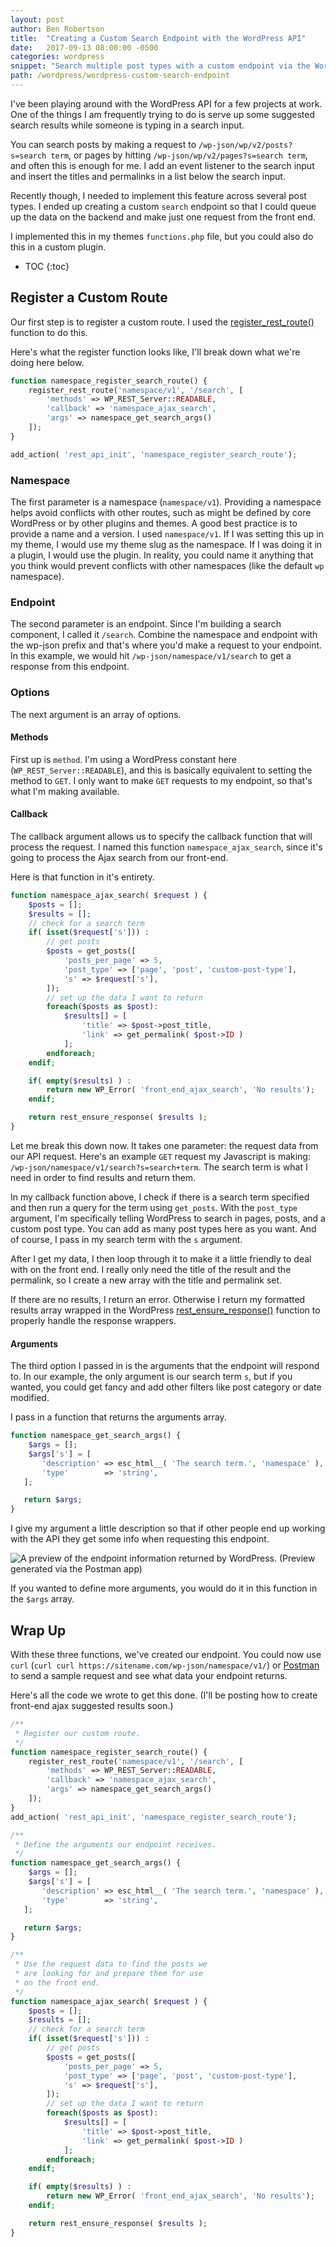```yaml
---
layout: post
author: Ben Robertson
title:  "Creating a Custom Search Endpoint with the WordPress API"
date:   2017-09-13 08:00:00 -0500
categories: wordpress
snippet: "Search multiple post types with a custom endpoint via the WordPress API."
path: /wordpress/wordpress-custom-search-endpoint
---
```


I've been playing around with the WordPress API for a few projects at work. One of the things I am frequently trying to do is serve up some suggested search results while someone is typing in a search input.

You can search posts by making a request to `/wp-json/wp/v2/posts?s=search term`, or pages by hitting `/wp-json/wp/v2/pages?s=search term`, and often this is enough for me. I add an event listener to the search input and insert the titles and permalinks in a list below the search input.

Recently though, I needed to implement this feature across several post types. I ended up creating a custom `search` endpoint so that I could queue up the data on the backend and make just one request from the front end.

I implemented this in my themes `functions.php` file, but you could also do this in a custom plugin.

* TOC
{:toc}

## Register a Custom Route
Our first step is to register a custom route. I used the [register_rest_route()](https://developer.wordpress.org/reference/functions/register_rest_route/) function to do this.

Here's what the register function looks like, I'll break down what we're doing here below.

```php
function namespace_register_search_route() {
    register_rest_route('namespace/v1', '/search', [
        'methods' => WP_REST_Server::READABLE,
        'callback' => 'namespace_ajax_search',
        'args' => namespace_get_search_args()
    ]);
}

add_action( 'rest_api_init', 'namespace_register_search_route');

```

### Namespace
The first parameter is a namespace (`namespace/v1`). Providing a namespace helps avoid conflicts with other routes, such as might be defined by core WordPress or by other plugins and themes. A good best practice is to provide a name and a version. I used `namespace/v1`. If I was setting this up in my theme, I would use my theme slug as the namespace. If I was doing it in a plugin, I would use the plugin. In reality, you could name it anything that you think would prevent conflicts with other namespaces (like the default `wp` namespace).

### Endpoint
The second parameter is an endpoint. Since I'm building a search component, I called it `/search`. Combine the namespace and endpoint with the wp-json prefix and that's where you'd make a request to your endpoint. In this example, we would hit `/wp-json/namespace/v1/search` to get a response from this endpoint.

### Options
The next argument is an array of options.

#### Methods
First up is `method`. I'm using a WordPress constant here (`WP_REST_Server::READABLE`), and this is basically equivalent to setting the method to `GET`. I only want to make `GET` requests to my endpoint, so that's what I'm making available.

#### Callback
The callback argument allows us to specify the callback function that will process the request. I named this function `namespace_ajax_search`, since it's going to process the Ajax search from our front-end.

Here is that function in it's entirety.

```php
function namespace_ajax_search( $request ) {
    $posts = [];
    $results = [];
    // check for a search term
    if( isset($request['s'])) :
		// get posts
        $posts = get_posts([
            'posts_per_page' => 5,
            'post_type' => ['page', 'post', 'custom-post-type'],
            's' => $request['s'],
        ]);
		// set up the data I want to return
        foreach($posts as $post):
            $results[] = [
                'title' => $post->post_title,
                'link' => get_permalink( $post->ID )
            ];
        endforeach;
    endif;

    if( empty($results) ) :
        return new WP_Error( 'front_end_ajax_search', 'No results');
    endif;

    return rest_ensure_response( $results );
}
```

Let me break this down now. It takes one parameter: the request data from our API request. Here's an example `GET` request my Javascript is making: `/wp-json/namespace/v1/search?s=search+term`. The search term is what I need in order to find results and return them.

In my callback function above, I check if there is a search term specified and then run a query for the term using `get_posts`. With the `post_type` argument, I'm specifically telling WordPress to search in pages, posts, and a custom post type. You  can add as many post types here as you want. And of course, I pass in my search term with the `s` argument.

After I get my data, I then loop through it to make it a little friendly to deal with on the front end. I really only need the title of the result and the permalink, so I create a new array with the title and permalink set.

If there are no results, I return an error. Otherwise I return my formatted results array wrapped in the WordPress [rest_ensure_response()](https://developer.wordpress.org/reference/functions/rest_ensure_response/) function to properly handle the response wrappers.

#### Arguments
The third option I passed in is the arguments that the endpoint will respond to. In our example, the only argument is our search term `s`, but if you wanted, you could get fancy and add other filters like post category or date modified.

I pass in a function that returns the arguments array.

```php
function namespace_get_search_args() {
    $args = [];
    $args['s'] = [
       'description' => esc_html__( 'The search term.', 'namespace' ),
       'type'        => 'string',
   ];

   return $args;
}
```

I give my argument a little description so that if other people end up working with the API they get some info when requesting this endpoint.

![A preview of the endpoint information returned by WordPress. (Preview generated via the Postman app)](/img/search-endpoint-desc.png)

If you wanted to define more arguments, you would do it in this function in the `$args` array.


## Wrap Up
With these three functions, we've created our endpoint. You could now use `curl` (`curl curl https://sitename.com/wp-json/namespace/v1/`) or [Postman](https://www.getpostman.com) to send a sample request and see what data your endpoint returns.

Here's all the code we wrote to get this done. (I'll be posting how to create front-end ajax suggested results soon.)

```php
/**
 * Register our custom route.
 */
function namespace_register_search_route() {
    register_rest_route('namespace/v1', '/search', [
        'methods' => WP_REST_Server::READABLE,
        'callback' => 'namespace_ajax_search',
        'args' => namespace_get_search_args()
    ]);
}
add_action( 'rest_api_init', 'namespace_register_search_route');

/**
 * Define the arguments our endpoint receives.
 */
function namespace_get_search_args() {
    $args = [];
    $args['s'] = [
       'description' => esc_html__( 'The search term.', 'namespace' ),
       'type'        => 'string',
   ];

   return $args;
}

/**
 * Use the request data to find the posts we
 * are looking for and prepare them for use
 * on the front end.
 */
function namespace_ajax_search( $request ) {
    $posts = [];
    $results = [];
    // check for a search term
    if( isset($request['s'])) :
		// get posts
        $posts = get_posts([
            'posts_per_page' => 5,
            'post_type' => ['page', 'post', 'custom-post-type'],
            's' => $request['s'],
        ]);
		// set up the data I want to return
        foreach($posts as $post):
            $results[] = [
                'title' => $post->post_title,
                'link' => get_permalink( $post->ID )
            ];
        endforeach;
    endif;

    if( empty($results) ) :
        return new WP_Error( 'front_end_ajax_search', 'No results');
    endif;

    return rest_ensure_response( $results );
}

```
